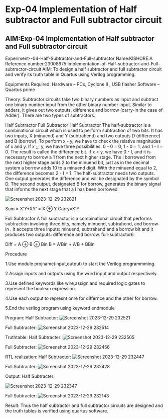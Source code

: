 # Exp-04 Implementation of Half subtractor and Full subtractor circuit
## AIM:Exp-04 Implementation of Half subtractor and Full subtractor circuit
Experiment--04-Half-Subtractor-and-Full-subtractor
Name:KISHORE.A
Reference number:23008675
Implementation-of-Half-subtractor-and-Full-subtractor-circuit
AIM:
To design a half subtractor and full subtractor circuit and verify its truth table in Quartus using Verilog programming.

Equipments Required:
Hardware – PCs, Cyclone II , USB flasher
Software – Quartus prime

Theory:
Subtractor circuits take two binary numbers as input and subtract one binary number input from the other binary number input. Similar to adders, it gives out two outputs, difference and borrow (carry-in the case of Adder). There are two types of subtractors.

Half Subtractor Full Subtractor
Half Subtractor
The half-subtractor is a combinational circuit which is used to perform subtraction of two bits. It has two inputs, X (minuend) and Y (subtrahend) and two outputs D (difference) and B (borrow). To perform x - y, we have to check the relative magnitudes of x and y. If x ;;, y, we have three possibilities: 0 - 0 = 0, 1 - 0 = 1, and 1 - I = 0. The result is called the difference bit. If x < y, we have 0 - I, and it is necessary to borrow a 1 from the next higher stage. The I borrowed from the next higher stage adds 2 to the minuend bit, just as in the decimal system a borrow adds 10 to a minuend digit. With the minuend equal to 2, the difference becomes 2 - I = 1. The half-subtractor needs two outputs. One output generates the difference and will be designated by the symbol D. The second output, designated B for borrow, generates the binary signal that informs the next stage that a I has been borrowed. 

![Screenshot 2023-12-29 232821](https://github.com/Kishore23008675/Experiment--03-Half-Subtractor-and-Full-subtractor/assets/144979375/c2eb32ed-9afb-45e7-831a-9057b4c3c4c5)


Sum = X'Y+XY' = X ⊕ Y Carry=X'Y

Full Subtractor
A full subtractor is a combinational circuit that performs subtraction involving three bits, namely minuend, subtrahend, and borrow-in . It accepts three inputs: minuend, subtrahend and a borrow bit and it produces two outputs: difference and borrow. full-subtractor6

Diff = A ⊕ B ⊕ Bin B = A'Bin + A'B + BBin

Procedure

1.Use module projname(input,output) to start the Verilog programmming.

2.Assign inputs and outputs using the word input and output respectively.

3.Use defined keywords like wire,assign and required logic gates to represent the boolean expression.

4.Use each output to represnt onre for differnce and the other for borrow.

5.End the verilog program using keyword endmodule

Program:
Half Subtracter:
![Screenshot 2023-12-29 232521](https://github.com/Kishore23008675/Experiment--03-Half-Subtractor-and-Full-subtractor/assets/144979375/ae006828-1da2-4b16-b6e7-1687e141026c)


Full Subtracter:
![Screenshot 2023-12-29 232514](https://github.com/Kishore23008675/Experiment--03-Half-Subtractor-and-Full-subtractor/assets/144979375/423d296d-7713-466f-bfa0-b360c787a146)


Truthtable:
Half Subtracter:
![Screenshot 2023-12-29 232505](https://github.com/Kishore23008675/Experiment--03-Half-Subtractor-and-Full-subtractor/assets/144979375/bc4c6daf-7a6c-4a15-91b3-2f7840b90adf)


Full Subtracter:
![Screenshot 2023-12-29 232456](https://github.com/Kishore23008675/Experiment--03-Half-Subtractor-and-Full-subtractor/assets/144979375/3f5d09cb-c9d4-4cec-82fe-0ded7c2ed5c7)


RTL realization:
Half Subtracter:
![Screenshot 2023-12-29 232447](https://github.com/Kishore23008675/Experiment--03-Half-Subtractor-and-Full-subtractor/assets/144979375/33309bb3-aca8-476c-b670-410177477b9a)


Full Subtracter:
![Screenshot 2023-12-29 232428](https://github.com/Kishore23008675/Experiment--03-Half-Subtractor-and-Full-subtractor/assets/144979375/4ee10f6f-d85e-42b3-b72b-375c9e045817)


Output:
Half Subtracter:

![Screenshot 2023-12-29 232347](https://github.com/Kishore23008675/Experiment--03-Half-Subtractor-and-Full-subtractor/assets/144979375/6bb97f59-973c-45c0-a737-de99b53c024f)


Full Subtracter:
![Screenshot 2023-12-29 232143](https://github.com/Kishore23008675/Experiment--03-Half-Subtractor-and-Full-subtractor/assets/144979375/e92ab373-c794-4fc9-8a89-a99d0ea50161)


Result:
Thus the half subtractor and full subtractor circuits are designed and the truth tables is verified using quartus software.
